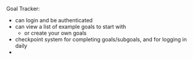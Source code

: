 Goal Tracker:
 - can login and be authenticated
 - can view a list of example goals to start with
     - or create your own goals
 - checkpoint system for completing goals/subgoals, and for logging in daily
 - 

